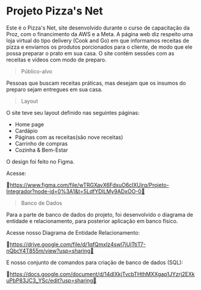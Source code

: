 # Projeto Pizza's Net

Este é  o Pizza's Net, site desenvolvido  durante o curso de capacitação da Proz, com o financimento da AWS e a Meta. A página web diz respeito uma loja virtual 
do tipo delivery (Cook and Go) em que informamos receitas de pizza e enviamos os produtos porcionados para o cliente, de modo que ele possa preparar o prato em
sua casa. O site contém sessões com as receitas e vídeos com modo de preparo.


>Público-alvo

Pessoas que  buscam receitas práticas, mas desejam que os insumos do preparo sejam entregues em sua casa. 

>Layout

O site teve seu layout definido nas seguintes páginas:

* Home page
* Cardápio
* Páginas com as receitas(são nove receitas)
* Carrinho de compras
* Cozinha & Bem-Estar

O design foi feito no Figma.

Acesse: 

🔗https://www.figma.com/file/wTRGXavX6FdxuO6clXUirq/Projeto-Integrador?node-id=0%3A1&t=5LdfYDlLMy9ADxOO-0🔗 


>Banco de Dados

Para a parte de banco de dados do projeto, foi desenvolvido o diagrama de entidade e relacionamento, para posterior aplicação em banco físico.

Acesse nosso Diagrama de Entidade Relacionamento:

🔗https://drive.google.com/file/d/1qfQmxIz4swl7jUjTtiT7-nQbcY4T855m/view?usp=sharing🔗

E nosso conjunto de comandos para criação de banco de dados (SQL):

🔗https://docs.google.com/document/d/14dlXkjTvcbTHthMXXgap1JYzrj2EXkuPbP83JC3_YSc/edit?usp=sharing🔗
